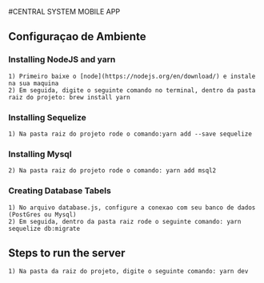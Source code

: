 #CENTRAL SYSTEM MOBILE APP

## Configuraçao de Ambiente 

### Installing NodeJS and yarn
    1) Primeiro baixe o [node](https://nodejs.org/en/download/) e instale na sua maquina
    2) Em seguida, digite o seguinte comando no terminal, dentro da pasta raiz do projeto: brew install yarn

### Installing Sequelize 
	1) Na pasta raiz do projeto rode o comando:yarn add --save sequelize

### Installing Mysql 
	2) Na pasta raiz do projeto rode o comando: yarn add msql2

### Creating Database Tabels
	1) No arquivo database.js, configure a conexao com seu banco de dados (PostGres ou Mysql)
	2) Em seguida, dentro da pasta raiz rode o seguinte comando: yarn sequelize db:migrate

## Steps to run the server
	1) Na pasta da raiz do projeto, digite o seguinte comando: yarn dev

